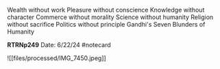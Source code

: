Wealth without work
Pleasure without conscience
Knowledge without character
Commerce without morality
Science without humanity
Religion
without
sacrifice
Politics
without
principle
Gandhi's Seven Blunders of Humanity


**RTRNp249** 
Date: 6/22/24
 #notecard

![[files/processed/IMG_7450.jpeg]]